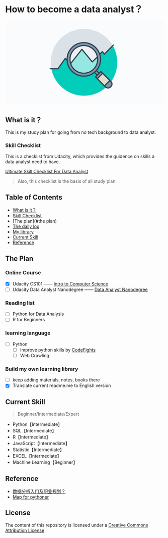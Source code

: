 # How to become a data analyst？
![Become a data analyst!](extras/Data-Analyst.png)

## What is it？
This is my study plan for going from no tech background to data analyst.

### Skill Checklist
This is a checklist from Udacity, which provides the guidence on skills a data analyst need to have.

[Ultimate Skill Checklist For Data Analyst](skillchecklist.md)

> Also, this checklist is the basis of all study plan.

## Table of Contents
- [What is it？](#what-is-it)
- [Skill Checklist](skill-checklist)
- [The plan](#the plan)
- [The daily log](dailylog.md)
- [My library](https://github.com/clarkyu2016/Become-a-Data-Analyst/tree/master/library)
- [Current Skill](#current-skill)
- [Reference](#reference)



## The Plan

### Online Course
  - [x] Udacity CS101 —— [Intro to Computer Science](https://www.udacity.com/course/intro-to-computer-science--cs101)
  - [ ] Udacity Data Analyst Nanodegree —— [Data Analyst Nanodegree](https://www.udacity.com/course/data-analyst-nanodegree--nd002)

### Reading list
  - [ ] Python for Data Analysis
  - [ ] R for Beginners

### learning language
  - [ ] Python
    - [ ] Improve python skills by [CodeFights](https://codefights.com/)
    - [ ] Web Crawling

### Build my own learning library
  - [ ] keep adding materials, notes, books there
  - [x] Translate current readme.me to English version

## Current Skill
> Beginner/Intermediate/Expert

- Python【Intermediate】
- SQL【Intermediate】
- R【Intermediate】
- JavaScript【Intermediate】
- Statistic【Intermediate】
- EXCEL【Intermediate】
- Machine Learning【Beginner】


## Reference

- [数据分析入门及职业规划？](https://www.zhihu.com/question/28945531)
- [Map for pythoner](https://github.com/hhstore/v2coder/tree/master/Pythoner)


## License

The content of this repository is licensed under a
[Creative Commons Attribution License](http://creativecommons.org/licenses/by/3.0/us/)
